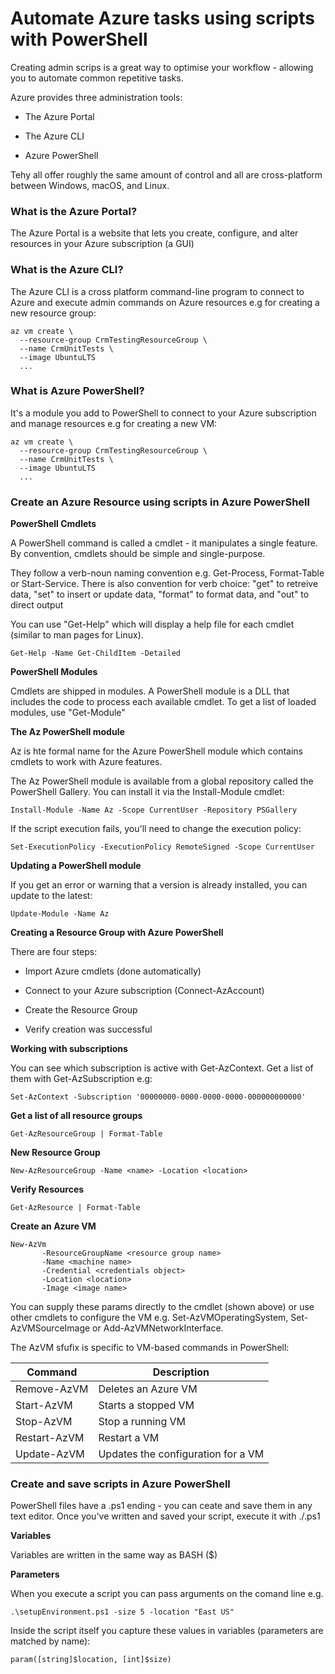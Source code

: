 # Automate Azure tasks using scripts with PowerShell

Creating admin scrips is a great way to optimise your workflow - allowing you to automate common repetitive tasks.

Azure provides three administration tools:

- The Azure Portal

- The Azure CLI

- Azure PowerShell

Tehy all offer roughly the same amount of control and all are cross-platform between Windows, macOS, and Linux.

### What is the Azure Portal?

The Azure Portal is a website that lets you create, configure, and alter resources in your Azure subscription (a GUI)

### What is the Azure CLI?

The Azure CLI is a cross platform command-line program to connect to Azure and execute admin commands on Azure resources e.g for creating a new resource group:

```
az vm create \
  --resource-group CrmTestingResourceGroup \
  --name CrmUnitTests \
  --image UbuntuLTS
  ...
```

### What is Azure PowerShell?

It's a module you add to PowerShell to connect to your Azure subscription and manage resources e.g for creating a new VM:

```
az vm create \
  --resource-group CrmTestingResourceGroup \
  --name CrmUnitTests \
  --image UbuntuLTS
  ...
```

### 

### Create an Azure Resource using scripts in Azure PowerShell

**PowerShell Cmdlets**

A PowerShell command is called a cmdlet - it manipulates a single feature. By convention, cmdlets should be simple and single-purpose.

They follow a verb-noun naming convention e.g. Get-Process, Format-Table or Start-Service. There is also convention for verb choice: "get" to retreive data, "set" to insert or update data, "format" to format data, and "out" to direct output

You can use "Get-Help" which will display a help file for each cmdlet (similar to man pages for Linux).

```
Get-Help -Name Get-ChildItem -Detailed
```

**PowerShell Modules**

Cmdlets are shipped in modules. A PowerShell module is a DLL that includes the code to process each available cmdlet. To get a list of loaded modules, use "Get-Module"

**The Az PowerShell module**

Az is hte formal name for the Azure PowerShell module which contains cmdlets to work with Azure features.

The Az PowerShell module is available from a global repository called the PowerShell Gallery. You can install it via the Install-Module cmdlet:

```
Install-Module -Name Az -Scope CurrentUser -Repository PSGallery
```

If the script execution fails, you'll need to change the execution policy:

```
Set-ExecutionPolicy -ExecutionPolicy RemoteSigned -Scope CurrentUser
```

**Updating a PowerShell module**

If you get an error or warning that a version is already installed, you can update to the latest:

```
Update-Module -Name Az
```

**Creating a Resource Group with Azure PowerShell**

There are four steps:

- Import Azure cmdlets (done automatically)

- Connect to your Azure subscription (Connect-AzAccount)

- Create the Resource Group

- Verify creation was successful

**Working with subscriptions**

You can see which subscription is active with Get-AzContext. Get a list of them with Get-AzSubscription e.g:

```
Set-AzContext -Subscription '00000000-0000-0000-0000-000000000000'
```

**Get a list of all resource groups**

```
Get-AzResourceGroup | Format-Table
```

**New Resource Group**

```
New-AzResourceGroup -Name <name> -Location <location>
```

**Verify Resources**

```
Get-AzResource | Format-Table
```

**Create an Azure VM**

```
New-AzVm
       -ResourceGroupName <resource group name>
       -Name <machine name>
       -Credential <credentials object>
       -Location <location>
       -Image <image name>
```

You can supply these params directly to the cmdlet (shown above) or use other cmdlets to configure the VM e.g. Set-AzVMOperatingSystem, Set-AzVMSourceImage or Add-AzVMNetworkInterface.

The AzVM sfufix is specific to VM-based commands in PowerShell:

| Command      | Description                        |
| ------------ | ---------------------------------- |
| Remove-AzVM  | Deletes an Azure VM                |
| Start-AzVM   | Starts a stopped VM                |
| Stop-AzVM    | Stop a running VM                  |
| Restart-AzVM | Restart a VM                       |
| Update-AzVM  | Updates the configuration for a VM |

### Create and save scripts in Azure PowerShell

PowerShell files have a .ps1 ending - you can ceate and save them in any text editor. Once you've written and saved your script, execute it with ./<name-of-script>.ps1

**Variables**

Variables are written in the same way as BASH ($)

**Parameters**

When you execute a script you can pass arguments on the comand line e.g.

```
.\setupEnvironment.ps1 -size 5 -location "East US"
```

Inside the script itself you capture these values in variables (parameters are matched by name):

```
param([string]$location, [int]$size)
```
